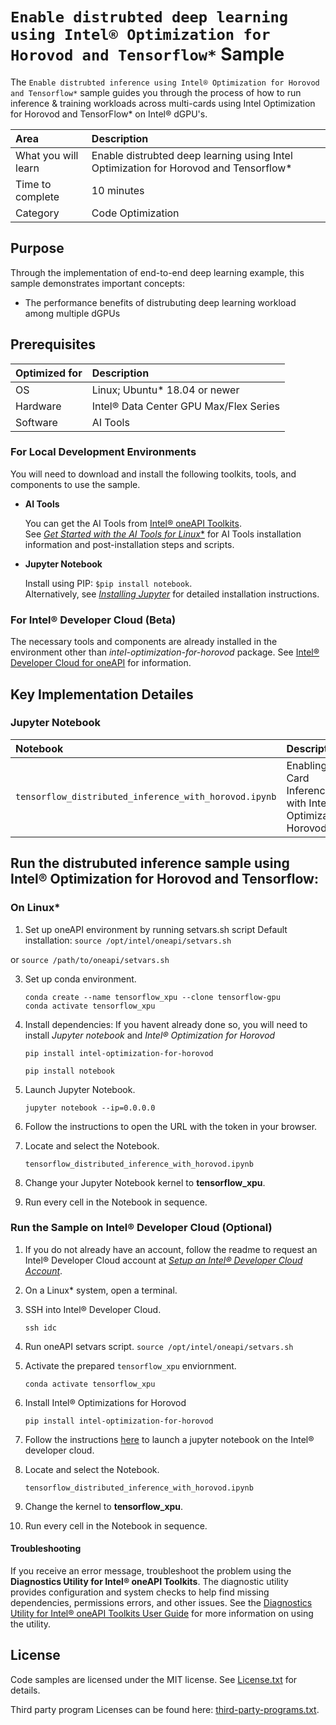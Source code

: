 # `Enable distrubted deep learning using Intel® Optimization for Horovod and Tensorflow*` Sample

The `Enable distrubted inference using Intel® Optimization for Horovod and Tensorflow*` sample guides you through the process of how to run inference & training workloads across multi-cards using Intel Optimization for Horovod and TensorFlow* on Intel® dGPU's.


| Area                    | Description
|:---                     |:---
| What you will learn     | Enable distrubted deep learning using Intel Optimization for Horovod and Tensorflow*
| Time to complete        | 10 minutes
| Category                | Code Optimization

## Purpose

Through the implementation of end-to-end deep learning example, this sample demonstrates important concepts:
- The performance benefits of distrubuting deep learning workload among multiple dGPUs

## Prerequisites

| Optimized for                     | Description
|:---                               |:---
| OS                                | Linux; Ubuntu* 18.04 or newer
| Hardware                          | Intel® Data Center GPU Max/Flex Series 
| Software                          | AI Tools

### For Local Development Environments

You will need to download and install the following toolkits, tools, and components to use the sample.

- **AI Tools**

  You can get the AI Tools from [Intel® oneAPI Toolkits](https://www.intel.com/content/www/us/en/developer/tools/oneapi/toolkits.html#analytics-kit). <br> See [*Get Started with the AI Tools for Linux**](https://www.intel.com/content/www/us/en/docs/oneapi-ai-analytics-toolkit/get-started-guide-linux/current/before-you-begin.html) for AI Tools installation information and post-installation steps and scripts.

- **Jupyter Notebook**

  Install using PIP: `$pip install notebook`. <br> Alternatively, see [*Installing Jupyter*](https://jupyter.org/install) for detailed installation instructions.


### For Intel® Developer Cloud (Beta)

The necessary tools and components are already installed in the environment other than *intel-optimization-for-horovod* package. See [Intel® Developer Cloud for oneAPI](https://github.com/bjodom/idc) for information.

## Key Implementation Detailes

### Jupyter Notebook

| Notebook                                                         | Description
|:---                                                              |:---
|`tensorflow_distributed_inference_with_horovod.ipynb` | Enabling Multi-Card Inference/Training with Intel® Optimizations for Horovod

## Run the distrubuted inference sample using Intel® Optimization for Horovod and Tensorflow: 

### On Linux*

1. Set up oneAPI environment by running setvars.sh script
  Default installation: `source /opt/intel/oneapi/setvars.sh`

  or `source /path/to/oneapi/setvars.sh`

3. Set up conda environment.
   ```
   conda create --name tensorflow_xpu --clone tensorflow-gpu
   conda activate tensorflow_xpu
   ```
4. Install dependencies:
   If you havent already done so, you will need to install *Jupyter notebook* and *Intel® Optimization for Horovod*
   
   ```
   pip install intel-optimization-for-horovod
   ```

   ```
   pip install notebook
   ```

6. Launch Jupyter Notebook.
   ```
   jupyter notebook --ip=0.0.0.0
   ```
7. Follow the instructions to open the URL with the token in your browser.
8. Locate and select the Notebook.
   ```
   tensorflow_distributed_inference_with_horovod.ipynb
   ````
9. Change your Jupyter Notebook kernel to **tensorflow_xpu**.
10. Run every cell in the Notebook in sequence.


### Run the Sample on Intel® Developer Cloud (Optional)

1. If you do not already have an account, follow the readme to request an Intel® Developer Cloud account at [*Setup an Intel® Developer Cloud Account*](https://github.com/bjodom/idc).
2. On a Linux* system, open a terminal.
3. SSH into Intel® Developer Cloud.
   ```
   ssh idc
   ```
4. Run oneAPI setvars script.
   `source /opt/intel/oneapi/setvars.sh`

5. Activate the prepared `tensorflow_xpu` enviornment.
   ```
   conda activate tensorflow_xpu
   ```
6. Install Intel® Optimizations for Horovod
   ```
   pip install intel-optimization-for-horovod
   ```
   
7. Follow the instructions [here](https://github.com/bjodom/idc#jupyter) to launch a jupyter notebook on the Intel® developer cloud.
8. Locate and select the Notebook.
   ```
   tensorflow_distributed_inference_with_horovod.ipynb
   ````
9. Change the kernel to **tensorflow_xpu**.
10. Run every cell in the Notebook in sequence.


#### Troubleshooting

If you receive an error message, troubleshoot the problem using the **Diagnostics Utility for Intel® oneAPI Toolkits**. The diagnostic utility provides configuration and system checks to help find missing dependencies, permissions errors, and other issues. See the [Diagnostics Utility for Intel® oneAPI Toolkits User Guide](https://www.intel.com/content/www/us/en/develop/documentation/diagnostic-utility-user-guide/top.html) for more information on using the utility.


## License

Code samples are licensed under the MIT license. See
[License.txt](https://github.com/oneapi-src/oneAPI-samples/blob/master/License.txt) for details.

Third party program Licenses can be found here: [third-party-programs.txt](https://github.com/oneapi-src/oneAPI-samples/blob/master/third-party-programs.txt).
